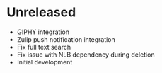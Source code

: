 # Unreleased

* GIPHY integration
* Zulip push notification integration
* Fix full text search
* Fix issue with NLB dependency during deletion
* Initial development
